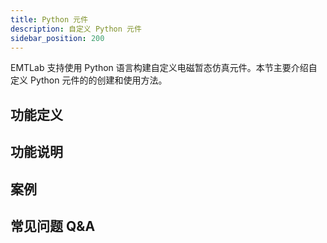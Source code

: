 ```yaml
---
title: Python 元件
description: 自定义 Python 元件
sidebar_position: 200
---
```


EMTLab 支持使用 Python 语言构建自定义电磁暂态仿真元件。本节主要介绍自定义 Python 元件的的创建和使用方法。

## 功能定义


## 功能说明


## 案例


## 常见问题 Q&A

